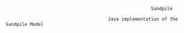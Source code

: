                                                           Sandpile

                                          Java implementation of the Sandpile Model 

